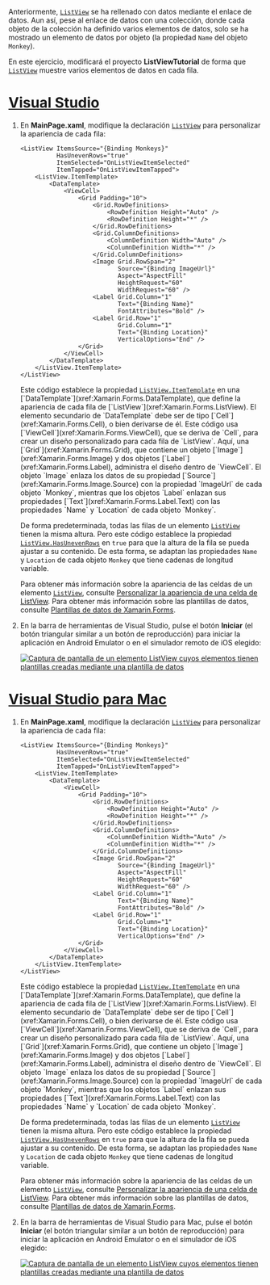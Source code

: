 Anteriormente, [`ListView`](xref:Xamarin.Forms.ListView) se ha rellenado con datos mediante el enlace de datos. Aun así, pese al enlace de datos con una colección, donde cada objeto de la colección ha definido varios elementos de datos, solo se ha mostrado un elemento de datos por objeto (la propiedad `Name` del objeto `Monkey`).

En este ejercicio, modificará el proyecto **ListViewTutorial** de forma que [`ListView`](xref:Xamarin.Forms.ListView) muestre varios elementos de datos en cada fila.

# <a name="visual-studiotabvswin"></a>[Visual Studio](#tab/vswin)

1. En **MainPage.xaml**, modifique la declaración [`ListView`](xref:Xamarin.Forms.Image) para personalizar la apariencia de cada fila:

    ```xaml
    <ListView ItemsSource="{Binding Monkeys}"
              HasUnevenRows="true"
              ItemSelected="OnListViewItemSelected"
              ItemTapped="OnListViewItemTapped">
        <ListView.ItemTemplate>
            <DataTemplate>
                <ViewCell>
                    <Grid Padding="10">
                        <Grid.RowDefinitions>
                            <RowDefinition Height="Auto" />
                            <RowDefinition Height="*" />
                        </Grid.RowDefinitions>
                        <Grid.ColumnDefinitions>
                            <ColumnDefinition Width="Auto" />
                            <ColumnDefinition Width="*" />
                        </Grid.ColumnDefinitions>
                        <Image Grid.RowSpan="2"
                               Source="{Binding ImageUrl}"
                               Aspect="AspectFill"
                               HeightRequest="60"
                               WidthRequest="60" />
                        <Label Grid.Column="1"
                               Text="{Binding Name}"
                               FontAttributes="Bold" />
                        <Label Grid.Row="1"
                               Grid.Column="1"
                               Text="{Binding Location}"
                               VerticalOptions="End" />
                    </Grid>
                </ViewCell>
            </DataTemplate>
        </ListView.ItemTemplate>
    </ListView>
    ```

    Este código establece la propiedad [`ListView.ItemTemplate`](xref:Xamarin.Forms.ItemsView`1.ItemTemplate) en una [`DataTemplate`](xref:Xamarin.Forms.DataTemplate), que define la apariencia de cada fila de [`ListView`](xref:Xamarin.Forms.ListView). El elemento secundario de `DataTemplate` debe ser de tipo [`Cell`](xref:Xamarin.Forms.Cell), o bien derivarse de él. Este código usa [`ViewCell`](xref:Xamarin.Forms.ViewCell), que se deriva de `Cell`, para crear un diseño personalizado para cada fila de `ListView`. Aquí, una [`Grid`](xref:Xamarin.Forms.Grid), que contiene un objeto [`Image`](xref:Xamarin.Forms.Image) y dos objetos [`Label`](xref:Xamarin.Forms.Label), administra el diseño dentro de `ViewCell`. El objeto `Image` enlaza los datos de su propiedad [`Source`](xref:Xamarin.Forms.Image.Source) con la propiedad `ImageUrl` de cada objeto `Monkey`, mientras que los objetos `Label` enlazan sus propiedades [`Text`](xref:Xamarin.Forms.Label.Text) con las propiedades `Name` y `Location` de cada objeto `Monkey`.

    De forma predeterminada, todas las filas de un elemento [`ListView`](xref:Xamarin.Forms.ListView) tienen la misma altura. Pero este código establece la propiedad [`ListView.HasUnevenRows`](xref:Xamarin.Forms.ListView.HasUnevenRows) en `true` para que la altura de la fila se pueda ajustar a su contenido. De esta forma, se adaptan las propiedades `Name` y `Location` de cada objeto `Monkey` que tiene cadenas de longitud variable.

    Para obtener más información sobre la apariencia de las celdas de un elemento [`ListView`](xref:Xamarin.Forms.ListView), consulte [Personalizar la apariencia de una celda de ListView](~/xamarin-forms/user-interface/listview/customizing-cell-appearance.md). Para obtener más información sobre las plantillas de datos, consulte [Plantillas de datos de Xamarin.Forms](~/xamarin-forms/app-fundamentals/templates/data-templates/index.md).

1. En la barra de herramientas de Visual Studio, pulse el botón **Iniciar** (el botón triangular similar a un botón de reproducción) para iniciar la aplicación en Android Emulator o en el simulador remoto de iOS elegido:

    [![Captura de pantalla de un elemento ListView cuyos elementos tienen plantillas creadas mediante una plantilla de datos](../images/customize-cell-appearance.png "Elemento ListView que muestra datos con plantillas")](../images/customize-cell-appearance-large.png#lightbox "Elemento ListView que muestra datos con plantillas")

# <a name="visual-studio-for-mactabvsmac"></a>[Visual Studio para Mac](#tab/vsmac)

1. En **MainPage.xaml**, modifique la declaración [`ListView`](xref:Xamarin.Forms.Image) para personalizar la apariencia de cada fila:

    ```xaml
    <ListView ItemsSource="{Binding Monkeys}"
              HasUnevenRows="true"
              ItemSelected="OnListViewItemSelected"
              ItemTapped="OnListViewItemTapped">
        <ListView.ItemTemplate>
            <DataTemplate>
                <ViewCell>
                    <Grid Padding="10">
                        <Grid.RowDefinitions>
                            <RowDefinition Height="Auto" />
                            <RowDefinition Height="*" />
                        </Grid.RowDefinitions>
                        <Grid.ColumnDefinitions>
                            <ColumnDefinition Width="Auto" />
                            <ColumnDefinition Width="*" />
                        </Grid.ColumnDefinitions>
                        <Image Grid.RowSpan="2"
                               Source="{Binding ImageUrl}"
                               Aspect="AspectFill"
                               HeightRequest="60"
                               WidthRequest="60" />
                        <Label Grid.Column="1"
                               Text="{Binding Name}"
                               FontAttributes="Bold" />
                        <Label Grid.Row="1"
                               Grid.Column="1"
                               Text="{Binding Location}"
                               VerticalOptions="End" />
                    </Grid>
                </ViewCell>
            </DataTemplate>
        </ListView.ItemTemplate>
    </ListView>
    ```

    Este código establece la propiedad [`ListView.ItemTemplate`](xref:Xamarin.Forms.ItemsView`1.ItemTemplate) en una [`DataTemplate`](xref:Xamarin.Forms.DataTemplate), que define la apariencia de cada fila de [`ListView`](xref:Xamarin.Forms.ListView). El elemento secundario de `DataTemplate` debe ser de tipo [`Cell`](xref:Xamarin.Forms.Cell), o bien derivarse de él. Este código usa [`ViewCell`](xref:Xamarin.Forms.ViewCell), que se deriva de `Cell`, para crear un diseño personalizado para cada fila de `ListView`. Aquí, una [`Grid`](xref:Xamarin.Forms.Grid), que contiene un objeto [`Image`](xref:Xamarin.Forms.Image) y dos objetos [`Label`](xref:Xamarin.Forms.Label), administra el diseño dentro de `ViewCell`. El objeto `Image` enlaza los datos de su propiedad [`Source`](xref:Xamarin.Forms.Image.Source) con la propiedad `ImageUrl` de cada objeto `Monkey`, mientras que los objetos `Label` enlazan sus propiedades [`Text`](xref:Xamarin.Forms.Label.Text) con las propiedades `Name` y `Location` de cada objeto `Monkey`.

    De forma predeterminada, todas las filas de un elemento [`ListView`](xref:Xamarin.Forms.ListView) tienen la misma altura. Pero este código establece la propiedad [`ListView.HasUnevenRows`](xref:Xamarin.Forms.ListView.HasUnevenRows) en `true` para que la altura de la fila se pueda ajustar a su contenido. De esta forma, se adaptan las propiedades `Name` y `Location` de cada objeto `Monkey` que tiene cadenas de longitud variable.

    Para obtener más información sobre la apariencia de las celdas de un elemento [`ListView`](xref:Xamarin.Forms.ListView), consulte [Personalizar la apariencia de una celda de ListView](~/xamarin-forms/user-interface/listview/customizing-cell-appearance.md). Para obtener más información sobre las plantillas de datos, consulte [Plantillas de datos de Xamarin.Forms](~/xamarin-forms/app-fundamentals/templates/data-templates/index.md).

1. En la barra de herramientas de Visual Studio para Mac, pulse el botón **Iniciar** (el botón triangular similar a un botón de reproducción) para iniciar la aplicación en Android Emulator o en el simulador de iOS elegido:

    [![Captura de pantalla de un elemento ListView cuyos elementos tienen plantillas creadas mediante una plantilla de datos](../images/customize-cell-appearance.png "Elemento ListView que muestra datos con plantillas")](../images/customize-cell-appearance-large.png#lightbox "Elemento ListView que muestra datos con plantillas")
